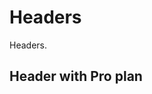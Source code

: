 # Headers

<p class="description">Headers.</p>

## Header with Pro plan [<span class="plan-pro"></span>](/x/introduction/licensing/#pro-plan)
